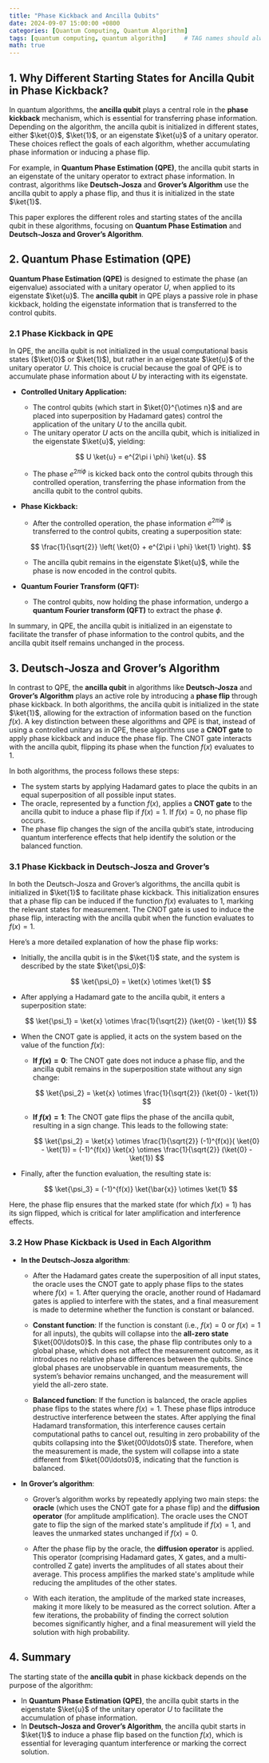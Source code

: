 ```yaml
---
title: "Phase Kickback and Ancilla Qubits"
date: 2024-09-07 15:00:00 +0800
categories: [Quantum Computing, Quantum Algorithm]
tags: [quantum computing, quantum algorithm]     # TAG names should always be lowercase
math: true
---
```


## **1. Why Different Starting States for Ancilla Qubit in Phase Kickback?**

In quantum algorithms, the **ancilla qubit** plays a central role in the **phase kickback** mechanism, which is essential for transferring phase information. Depending on the algorithm, the ancilla qubit is initialized in different states, either $\ket{0}$, $\ket{1}$, or an eigenstate $\ket{u}$ of a unitary operator. These choices reflect the goals of each algorithm, whether accumulating phase information or inducing a phase flip.

For example, in **Quantum Phase Estimation (QPE)**, the ancilla qubit starts in an eigenstate of the unitary operator to extract phase information. In contrast, algorithms like **Deutsch-Josza** and **Grover’s Algorithm** use the ancilla qubit to apply a phase flip, and thus it is initialized in the state $\ket{1}$.

This paper explores the different roles and starting states of the ancilla qubit in these algorithms, focusing on **Quantum Phase Estimation** and **Deutsch-Josza and Grover’s Algorithm**.

## **2. Quantum Phase Estimation (QPE)**

**Quantum Phase Estimation (QPE)** is designed to estimate the phase (an eigenvalue) associated with a unitary operator $U$, when applied to its eigenstate $\ket{u}$. The **ancilla qubit** in QPE plays a passive role in phase kickback, holding the eigenstate information that is transferred to the control qubits.

### **2.1 Phase Kickback in QPE**

In QPE, the ancilla qubit is not initialized in the usual computational basis states ($\ket{0}$ or $\ket{1}$), but rather in an eigenstate $\ket{u}$ of the unitary operator $U$. This choice is crucial because the goal of QPE is to accumulate phase information about $U$ by interacting with its eigenstate.

- **Controlled Unitary Application:**
    - The control qubits (which start in $\ket{0}^{\otimes n}$ and are placed into superposition by Hadamard gates) control the application of the unitary $U$ to the ancilla qubit.
    - The unitary operator $U$ acts on the ancilla qubit, which is initialized in the eigenstate $\ket{u}$, yielding:
    
    $$
    U \ket{u} = e^{2\pi i \phi} \ket{u}.
    $$
    
    - The phase $e^{2\pi i \phi}$ is kicked back onto the control qubits through this controlled operation, transferring the phase information from the ancilla qubit to the control qubits.
    
- **Phase Kickback:**
    - After the controlled operation, the phase information $e^{2\pi i \phi}$ is transferred to the control qubits, creating a superposition state:
    
    $$
    \frac{1}{\sqrt{2}} \left( \ket{0} + e^{2\pi i \phi} \ket{1} \right).
    $$
    
    - The ancilla qubit remains in the eigenstate $\ket{u}$, while the phase is now encoded in the control qubits.
    
- **Quantum Fourier Transform (QFT):**
    - The control qubits, now holding the phase information, undergo a **quantum Fourier transform (QFT)** to extract the phase $\phi$.

In summary, in QPE, the ancilla qubit is initialized in an eigenstate to facilitate the transfer of phase information to the control qubits, and the ancilla qubit itself remains unchanged in the process.

## **3. Deutsch-Josza and Grover’s Algorithm**

In contrast to QPE, the **ancilla qubit** in algorithms like **Deutsch-Josza** and **Grover’s Algorithm** plays an active role by introducing a **phase flip** through phase kickback. In both algorithms, the ancilla qubit is initialized in the state $\ket{1}$, allowing for the extraction of information based on the function $f(x)$. A key distinction between these algorithms and QPE is that, instead of using a controlled unitary as in QPE, these algorithms use a **CNOT gate** to apply phase kickback and induce the phase flip. The CNOT gate interacts with the ancilla qubit, flipping its phase when the function $f(x)$ evaluates to 1.  

In both algorithms, the process follows these steps:

- The system starts by applying Hadamard gates to place the qubits in an equal superposition of all possible input states.
- The oracle, represented by a function $f(x)$, applies a **CNOT gate** to the ancilla qubit to induce a phase flip if $f(x) = 1$. If $f(x) = 0$, no phase flip occurs.
- The phase flip changes the sign of the ancilla qubit’s state, introducing quantum interference effects that help identify the solution or the balanced function.

### **3.1 Phase Kickback in Deutsch-Josza and Grover’s**

In both the Deutsch-Josza and Grover’s algorithms, the ancilla qubit is initialized in $\ket{1}$ to facilitate phase kickback. This initialization ensures that a phase flip can be induced if the function $f(x)$ evaluates to 1, marking the relevant states for measurement. The CNOT gate is used to induce the phase flip, interacting with the ancilla qubit when the function evaluates to $f(x) = 1$.

Here’s a more detailed explanation of how the phase flip works:

- Initially, the ancilla qubit is in the $\ket{1}$ state, and the system is described by the state $\ket{\psi_0}$:
  
    $$
    \ket{\psi_0} = \ket{x} \otimes \ket{1}
    $$

- After applying a Hadamard gate to the ancilla qubit, it enters a superposition state:
  
    $$
    \ket{\psi_1} = \ket{x} \otimes \frac{1}{\sqrt{2}} (\ket{0} - \ket{1})
    $$

- When the CNOT gate is applied, it acts on the system based on the value of the function $f(x)$:
    - **If $f(x) = 0$**: The CNOT gate does not induce a phase flip, and the ancilla qubit remains in the superposition state without any sign change:
      
        $$
        \ket{\psi_2} = \ket{x} \otimes \frac{1}{\sqrt{2}} (\ket{0} - \ket{1})
        $$

    - **If $f(x) = 1$**: The CNOT gate flips the phase of the ancilla qubit, resulting in a sign change. This leads to the following state:
      
        $$
        \ket{\psi_2} = \ket{x} \otimes \frac{1}{\sqrt{2}} (-1)^{f(x)}( \ket{0} - \ket{1}) = (-1)^{f(x)} \ket{x} \otimes \frac{1}{\sqrt{2}} (\ket{0} - \ket{1})
        $$

- Finally, after the function evaluation, the resulting state is:
  
    $$
    \ket{\psi_3} = (-1)^{f(x)} \ket{\bar{x}} \otimes \ket{1}
    $$

Here, the phase flip ensures that the marked state (for which $f(x) = 1$) has its sign flipped, which is critical for later amplification and interference effects.

### **3.2 How Phase Kickback is Used in Each Algorithm**

- **In the Deutsch-Josza algorithm**:
    - After the Hadamard gates create the superposition of all input states, the oracle uses the CNOT gate to apply phase flips to the states where $f(x) = 1$. After querying the oracle, another round of Hadamard gates is applied to interfere with the states, and a final measurement is made to determine whether the function is constant or balanced.
    
    - **Constant function**: If the function is constant (i.e., $f(x) = 0$ or $f(x) = 1$ for all inputs), the qubits will collapse into the **all-zero state** $\ket{00\ldots0}$. In this case, the phase flip contributes only to a global phase, which does not affect the measurement outcome, as it introduces no relative phase differences between the qubits. Since global phases are unobservable in quantum measurements, the system’s behavior remains unchanged, and the measurement will yield the all-zero state.

    - **Balanced function**: If the function is balanced, the oracle applies phase flips to the states where $f(x) = 1$. These phase flips introduce destructive interference between the states. After applying the final Hadamard transformation, this interference causes certain computational paths to cancel out, resulting in zero probability of the qubits collapsing into the $\ket{00\ldots0}$ state. Therefore, when the measurement is made, the system will collapse into a state different from $\ket{00\ldots0}$, indicating that the function is balanced.

- **In Grover’s algorithm**:
    - Grover’s algorithm works by repeatedly applying two main steps: the **oracle** (which uses the CNOT gate for a phase flip) and the **diffusion operator** (for amplitude amplification). The oracle uses the CNOT gate to flip the sign of the marked state's amplitude if $f(x) = 1$, and leaves the unmarked states unchanged if $f(x) = 0$.
    
    - After the phase flip by the oracle, the **diffusion operator** is applied. This operator (comprising Hadamard gates, X gates, and a multi-controlled Z gate) inverts the amplitudes of all states about their average. This process amplifies the marked state's amplitude while reducing the amplitudes of the other states.
    
    - With each iteration, the amplitude of the marked state increases, making it more likely to be measured as the correct solution. After a few iterations, the probability of finding the correct solution becomes significantly higher, and a final measurement will yield the solution with high probability.

## **4. Summary**

The starting state of the **ancilla qubit** in phase kickback depends on the purpose of the algorithm:

- In **Quantum Phase Estimation (QPE)**, the ancilla qubit starts in the eigenstate $\ket{u}$ of the unitary operator $U$ to facilitate the accumulation of phase information.
- In **Deutsch-Josza and Grover’s Algorithm**, the ancilla qubit starts in $\ket{1}$ to induce a phase flip based on the function $f(x)$, which is essential for leveraging quantum interference or marking the correct solution.
